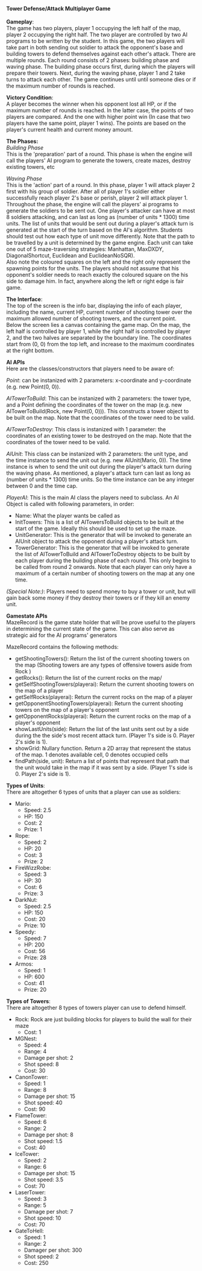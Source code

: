 #### Tower Defense/Attack Multiplayer Game ####

__Gameplay__:    
The game has two players, player 1 occupying the left half of the map, player 2 occupying the right half. The two player are controlled by two AI programs to be written by the student. In this game, the two players will take part in both sending out soldier to attack the opponent's base and building towers to defend themselves against each other's attack. There are multiple rounds. Each round consists of 2 phases: building phase and waving phase. The building phase occurs first, during which the players will prepare their towers. Next, during the waving phase, player 1 and 2 take turns to attack each other. The game continues until until someone dies or if the maximum number of rounds is reached.

__Victory Condition__:  
A player becomes the winner when his opponent lost all HP, or if the maximum number of rounds is reached. In the latter case, the points of two players are compared. And the one with higher point win (In case that two players have the same point, player 1 wins). The points are based on the player's current health and current money amount.

__The Phases:__  
_Building Phase_  
This is the 'preparation' part of a round. This phase is when the engine will call the players' AI program to generate the towers, create mazes, destroy existing towers, etc

_Waving Phase_  
This is the 'action' part of a round. In this phase, player 1 will attack player 2 first with his group of soldier. After all of player 1's soldier either successfully reach player 2's base or perish, player 2 will attack player 1.  
 Throughout the phase, the engine will call the players' ai programs to generate the soldiers to be sent out. One player's attacker can have at most 8 soldiers attacking, and can last as long as (number of units * 1300) time units.  The list of units that would be sent out during a player's attack turn is generated at the start of the turn based on the AI's algorithm.  Students should test out how each type of unit move differently.
Note that the path to be travelled by a unit is determined by the game engine. Each unit can take one out of 5 maze-traversing strategies: Manhattan, MaxDXDY, DiagonalShortcut, Euclidean and EuclideanNoSQR).  
Also note the coloured squares on the left and the right only represent the spawning points for the units. The players should not assume that his opponent's soldier needs to reach exactly the coloured square on the his side to damage him. In fact, anywhere along the left or right edge is fair game.


__The Interface__:  
The top of the screen is the info bar, displaying the info of each player, including the name,  current HP, current number of shooting tower over the maximum allowed number of shooting towers, and the current point.  
Below the screen lies a canvas containing the game map. On the map, the left half is controlled by player 1, while the right half is controlled by player 2, and the two halves are separated by the boundary line. The coordinates start from (0, 0) from the top left, and increase to the maximum coordinates at the right bottom.

__AI APIs__  
Here are the classes/constructors that players need to be aware of:  

_Point_: can be instanized with 2 parameters: x-coordinate and y-coordinate  (e.g. new Point(0, 0)).

_AITowerToBuild_: This can be instanized with 2 parameters: the tower type, and a Point defining the coordinates of the tower on the map (e.g. new AITowerToBuild(Rock, new Point(0, 0))). This constructs a tower object to be built on the map. Note that the coordinates of the tower need to be valid. 

_AITowerToDestroy_: This class is instanized with 1 parameter: the coordinates of an existing tower to be destroyed on the map. Note that the coordinates of the tower need to be valid. 

_AIUnit_: This class can be instanized with 2 parameters: the unit type, and the time instance to send the unit out (e.g. new AIUnit(Mario, 0)). The time instance is when to send the unit out during the player's attack turn during the waving phase. As mentioned, a player's attack turn can last as long as (number of units * 1300) time units. So the time instance can be any integer between 0 and the time cap.

_PlayerAI_: This is the main AI class the players need to subclass. An AI Object is called with following parameters, in order:  

* Name: What the player wants be called as
* InitTowers: This is a list of AITowersToBuild objects to be built at the start of the game. Ideally this should be used to set up the maze. 
* UnitGenerator: This is the generator that will be invoked to generate an AIUnit object to attack the opponent during a player's attack turn.
* TowerGenerator: This is the generator that will be invoked to generate the list of AITowerToBuild and AITowerToDestroy objects to be built by each player during the building phase of each round. This only begins to be called from round 2 onwards. Note that each player can only have a maximum of a certain number of shooting towers on the map at any one time.

_(Special Note:)_: Players need to spend money to buy a tower or unit, but will gain back some money if they destroy their towers or if they kill an enemy unit.

__Gamestate APIs__  
MazeRecord is the game state holder that will be prove useful to the players in determining the current state of the game. This can also serve as strategic aid for the AI programs' generators

MazeRecord contains the following methods:  

* getShootingTowers(): Return the list of the current shooting towers on the map (Shooting towers are any types of offensive towers aside from Rock )
* getRocks(): Return the list of the current rocks on the map/
* getSelfShootingTowers(playerai): Return the current shooting towers on the map of a player
* getSelfRocks(playerai): Return the current rocks on the map of a player
* getOpponentShootingTowers(playerai): Return the current shooting towers on the map of a player's opponent
* getOpponentRocks(playerai): Return the current rocks on the map of a player's opponent
* showLastUnits(side): Return the list of the last units sent out by a side during the the side's most recent attack turn. (Player 1's side is 0. Player 2's side is 1).
* showGrid: Nullary function. Return a 2D array that represent the status of the map. 1 denotes available cell, 0 denotes occupied cells
* findPath(side, unit): Return a list of points that represent that path that the unit would take in the map if it was sent by a side.  (Player 1's side is 0. Player 2's side is 1).

__Types of Units__:  
There are altogether 6 types of units that a player can use as soldiers:   

* Mario:  
	* Speed: 2.5
	* HP: 150
	* Cost: 2
	* Prize: 1
* Rope:  
	* Speed: 2
	* HP: 20
	* Cost: 3
	* Prize: 2
* FireWizzRobe:  
	* Speed: 3
	* HP: 30
	* Cost: 6
	* Prize: 3
* DarkNut:  
	* Speed: 2.5
	* HP: 150
	* Cost: 20
	* Prize: 10
* Speedy:
	* Speed: 7
	* HP: 200
	* Cost: 56
	* Prize: 28
* Armos:  
	* Speed: 1
	* HP: 600
	* Cost: 41
	* Prize: 20

__Types of Towers__:  
There are altogether 8 types of towers player can use to defend himself.  

* Rock: Rock are just building blocks for players to build the wall for their maze
	* Cost: 1
* MGNest:
	* Speed: 4
	* Range: 4
	* Damage per shot: 2
	* Shot speed: 8
	* Cost: 30
* CanonTower:
	* Speed: 1
	* Range: 8
	* Damage per shot: 15
	* Shot speed: 40
	* Cost: 90
* FlameTower:
	* Speed: 6
	* Range: 2
	* Damage per shot: 8
	* Shot speed: 1.5
	* Cost: 40
* IceTower:
	* Speed: 2
	* Range: 6
	* Damage per shot: 15
	* Shot speed: 3.5
	* Cost: 70
* LaserTower:  
	* Speed: 3
	* Range: 5
	* Damage per shot: 7
	* Shot speed: 10
	* Cost: 70
* GateToHell:
	* Speed: 1
	* Range: 2
	* Damager per shot: 300
	* Shot speed: 2
	* Cost: 250 	   	   


